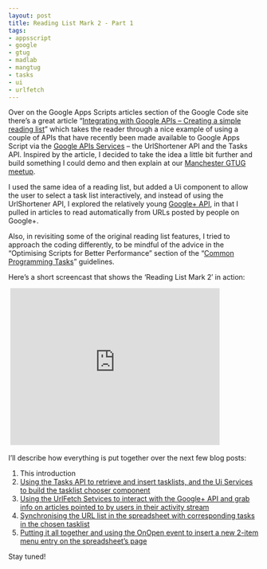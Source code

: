 ```yaml
---
layout: post
title: Reading List Mark 2 - Part 1
tags:
- appsscript
- google
- gtug
- madlab
- mangtug
- tasks
- ui
- urlfetch
---
```



Over on the Google Apps Scripts articles section of the Google Code site there’s a great article “[Integrating with Google APIs – Creating a simple reading list](http://code.google.com/googleapps/appsscript/articles/google_apis_reading_list.html)” which takes the reader through a nice example of using a couple of APIs that have recently been made available to Google Apps Script via the [Google APIs Services](http://code.google.com/googleapps/appsscript/googleapisservices.html) – the UrlShortener API and the Tasks API. Inspired by the article, I decided to take the idea a little bit further and build something I could demo and then explain at our [Manchester GTUG meetup](http://madlab.org.uk/content/manchester-google-technology-user-group-13/).

I used the same idea of a reading list, but added a Ui component to allow the user to select a task list interactively, and instead of using the UrlShortener API, I explored the relatively young [Google+ API](https://developers.google.com/+/api/), in that I pulled in articles to read automatically from URLs posted by people on Google+.

Also, in revisiting some of the original reading list features, I tried to approach the coding differently, to be mindful of the advice in the “Optimising Scripts for Better Performance” section of the “[Common Programming Tasks](http://code.google.com/googleapps/appsscript/guide_common_tasks.html)” guidelines.

Here’s a short screencast that shows the ‘Reading List Mark 2′ in action:

 <iframe allowfullscreen="" frameborder="0" height="315" src="http://www.youtube.com/embed/F08qS8ZmlZ0" width="420"></iframe>

I’ll describe how everything is put together over the next few blog posts:

1. This introduction
2. [Using the Tasks API to retrieve and insert tasklists, and the Ui Services to build the tasklist chooser component](/2011/10/10/reading-list-mark-2-part-2/)
3. [Using the UrlFetch Setvices to interact with the Google+ API and grab info on articles pointed to by users in their activity stream](/2011/10/14/reading-list-mark-2-part-3/)
4. [Synchronising the URL list in the spreadsheet with corresponding tasks in the chosen tasklist](/2011/10/15/reading-list-mark-2-part-4/)
5. [Putting it all together and using the OnOpen event to insert a new 2-item menu entry on the spreadsheet’s page](/2011/10/16/reading-list-mark-2-part-5/)

Stay tuned!


